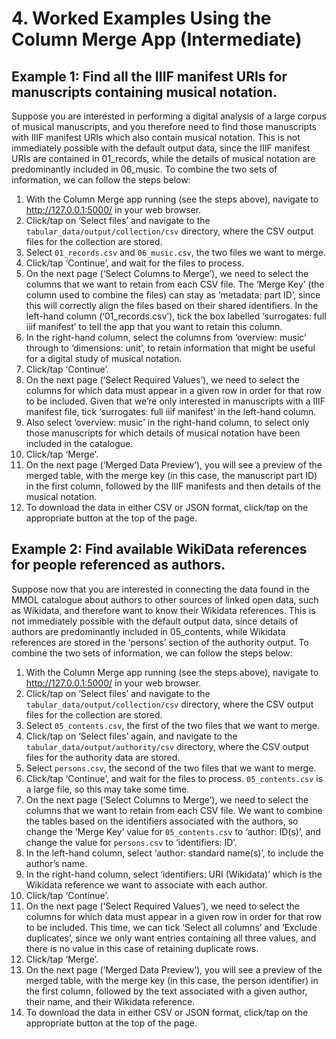 # 4. Worked Examples Using the Column Merge App (Intermediate)

## Example 1: Find all the IIIF manifest URIs for manuscripts containing musical notation.

Suppose you are interested in performing a digital analysis of a large corpus of musical manuscripts, and you therefore need to find those manuscripts with IIIF manifest URIs which also contain musical notation. This is not immediately possible with the default output data, since the IIIF manifest URIs are contained in 01_records, while the details of musical notation are predominantly included in 06_music. To combine the two sets of information, we can follow the steps below:

1.	With the Column Merge app running (see the steps above), navigate to http://127.0.0.1:5000/ in your web browser.
2.	Click/tap on ‘Select files’ and navigate to the `tabular_data/output/collection/csv` directory, where the CSV output files for the collection are stored.
3.	Select `01_records.csv` and `06_music.csv`, the two files we want to merge.
4.	Click/tap ‘Continue’, and wait for the files to process.
5.	On the next page (‘Select Columns to Merge’), we need to select the columns that we want to retain from each CSV file. The ‘Merge Key’ (the column used to combine the files) can stay as ‘metadata: part ID’, since this will correctly align the files based on their shared identifiers. In the left-hand column (‘01_records.csv’), tick the box labelled ‘surrogates: full iiif manifest’ to tell the app that you want to retain this column.
6.	In the right-hand column, select the columns from ‘overview: music’ through to ‘dimensions: unit’, to retain information that might be useful for a digital study of musical notation.
7.	Click/tap ‘Continue’.
8.	On the next page (‘Select Required Values’), we need to select the columns for which data must appear in a given row in order for that row to be included. Given that we’re only interested in manuscripts with a IIIF manifest file, tick ‘surrogates: full iiif manifest’ in the left-hand column.
9.	Also select ‘overview: music’ in the right-hand column, to select only those manuscripts for which details of musical notation have been included in the catalogue.
10.	Click/tap ‘Merge’.
11.	On the next page (‘Merged Data Preview’), you will see a preview of the merged table, with the merge key (in this case, the manuscript part ID) in the first column, followed by the IIIF manifests and then details of the musical notation.
12.	To download the data in either CSV or JSON format, click/tap on the appropriate button at the top of the page.

## Example 2: Find available WikiData references for people referenced as authors.

Suppose now that you are interested in connecting the data found in the MMOL catalogue about authors to other sources of linked open data, such as Wikidata, and therefore want to know their Wikidata references. This is not immediately possible with the default output data, since details of authors are predominantly included in 05_contents, while Wikidata references are stored in the ‘persons’ section of the authority output. To combine the two sets of information, we can follow the steps below:

1.	With the Column Merge app running (see the steps above), navigate to http://127.0.0.1:5000/ in your web browser.
2.	Click/tap on ‘Select files’ and navigate to the `tabular_data/output/collection/csv` directory, where the CSV output files for the collection are stored.
3.	Select `05_contents.csv`, the first of the two files that we want to merge.
4.	Click/tap on ‘Select files’ again, and navigate to the `tabular_data/output/authority/csv` directory, where the CSV output files for the authority data are stored.
5.	Select `persons.csv`, the second of the two files that we want to merge.
6.	Click/tap ‘Continue’, and wait for the files to process. `05_contents.csv` is a large file, so this may take some time.
7.	On the next page (‘Select Columns to Merge’), we need to select the columns that we want to retain from each CSV file. We want to combine the tables based on the identifiers associated with the authors, so change the ‘Merge Key’ value for `05_contents.csv` to ‘author: ID(s)’, and change the value for `persons.csv` to ‘identifiers: ID’.
8.	In the left-hand column, select ‘author: standard name(s)’, to include the author’s name.
9.	In the right-hand column, select ‘identifiers: URI (Wikidata)’ which is the Wikidata reference we want to associate with each author.
10.	Click/tap ‘Continue’.
11.	On the next page (‘Select Required Values’), we need to select the columns for which data must appear in a given row in order for that row to be included. This time, we can tick ‘Select all columns’ and ‘Exclude duplicates’, since we only want entries containing all three values, and there is no value in this case of retaining duplicate rows.
12.	Click/tap ‘Merge’.
13.	On the next page (‘Merged Data Preview’), you will see a preview of the merged table, with the merge key (in this case, the person identifier) in the first column, followed by the text associated with a given author, their name, and their Wikidata reference.
14.	To download the data in either CSV or JSON format, click/tap on the appropriate button at the top of the page.
